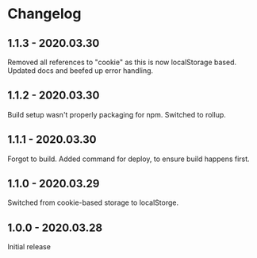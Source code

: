 # Changelog

## 1.1.3 - 2020.03.30

Removed all references to "cookie" as this is now localStorage based.
Updated docs and beefed up error handling.

## 1.1.2 - 2020.03.30

Build setup wasn't properly packaging for npm.  Switched to rollup.

## 1.1.1 - 2020.03.30

Forgot to build.  Added command for deploy, to ensure build happens first.

## 1.1.0 - 2020.03.29

Switched from cookie-based storage to localStorge.

## 1.0.0 - 2020.03.28

Initial release
